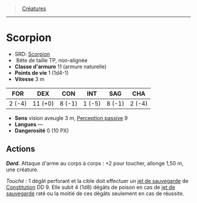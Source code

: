 ﻿---
!Monster
Family: MonsterHD
Type: Bête
Size: TP
Alignment: non-alignée
ArmorClass: 11 (armure naturelle)
HitPoints: 1 (1d4-1)
Speed: 3 m
Strength: ' 2 (-4)'
Dexterity: 11 (+0)
Constitution: ' 8 (-1)'
Intelligence: ' 1 (-5)'
Wisdom: ' 8 (-1)'
Charisma: ' 2 (-4)'
Senses: vision aveugle 3 m, [Perception passive](hd_abilities_dexterity_perception_passive.md) 9
Languages: —
Challenge: 0 (10 PX)
Id: monsters_hd.md#scorpion
ParentLink: monsters_hd.md#créatures
Name: Scorpion
ParentName: Créatures
NameLevel: 1
AltName: '[Scorpion](srd_monsters_scorpion.md)'
Attributes: {}
---
> [Créatures](hd_monsters.md)

---

# Scorpion

- SRD: [Scorpion](srd_monsters_scorpion.md)
-  Bête de taille TP, non-alignée
- **Classe d'armure** 11 (armure naturelle)
- **Points de vie** 1 (1d4-1)
- **Vitesse** 3 m

|FOR|DEX|CON|INT|SAG|CHA|
|---|---|---|---|---|---|
| 2 (-4)|11 (+0)| 8 (-1)| 1 (-5)| 8 (-1)| 2 (-4)|

- **Sens** vision aveugle 3 m, [Perception passive](hd_abilities_dexterity_perception_passive.md) 9
- **Langues** —
- **Dangerosité** 0 (10 PX)

## Actions

**_Dard._** Attaque d'arme au corps à corps : +2 pour toucher, allonge 1,50 m, une créature.

_Touché :_ 1 dégât perforant et la cible doit effectuer un [jet de sauvegarde](hd_abilities_jets_de_sauvegarde.md) de [Constitution](hd_abilities_constitution.md) DD 9. Elle subit 4 (1d8) dégâts de poison en cas de [jet de sauvegarde](hd_abilities_jets_de_sauvegarde.md) raté ou la moitié de ces dégâts seulement en cas de réussite.

